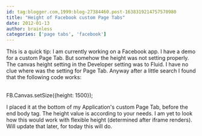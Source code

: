 ```yaml
---
id: tag:blogger.com,1999:blog-27384460.post-1638319214757570980
title: "Height of Facebook custom Page Tabs"
date: 2012-01-13
author: brainless
categories: ['page tabs', 'facebook']
---
```


This is a quick tip: I am currently working on a Facebook app. I have a demo for a custom Page Tab. But somehow the height was not setting properly. The canvas height setting in the Developer setting was to Fluid. I have no clue where was the setting for Page Tab. Anyway after a little search I found that the following code works:  

<br />
FB.Canvas.setSize({height: 1500});<br />

I placed it at the bottom of my Application's custom Page Tab, before the end body tag. The height value is according to your needs. I am yet to look how this would work with flexible height (determined after iframe renders). Will update that later, for today this will do.